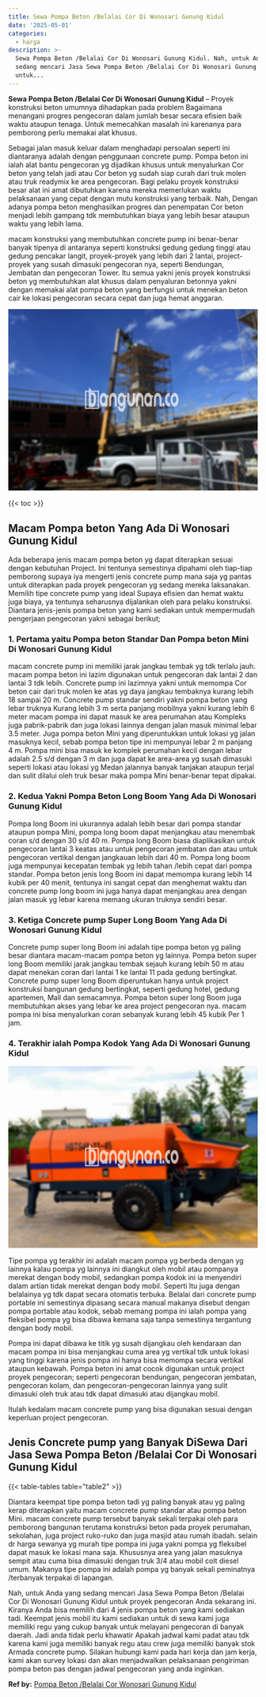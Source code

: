 ```yaml
---
title: Sewa Pompa Beton /Belalai Cor Di Wonosari Gunung Kidul
date: '2025-05-01'
categories:
  - harga
description: >-
  Sewa Pompa Beton /Belalai Cor Di Wonosari Gunung Kidul. Nah, untuk Anda yang
  sedang mencari Jasa Sewa Pompa Beton /Belalai Cor Di Wonosari Gunung Kidul
  untuk...
---
```


**Sewa Pompa Beton /Belalai Cor Di Wonosari Gunung Kidul** – Proyek konstruksi beton umumnya dihadapkan pada problem Bagaimana menangani progres pengecoran dalam jumlah besar secara efisien baik waktu ataupun tenaga. Untuk memecahkan masalah ini karenanya para pemborong perlu memakai alat khusus.

Sebagai jalan masuk keluar dalam menghadapi persoalan seperti ini diantaranya adalah dengan penggunaan concrete pump. Pompa beton ini ialah alat bantu pengecoran yg dijadikan khusus untuk menyalurkan Cor beton yang telah jadi atau Cor beton yg sudah siap curah dari truk molen atau truk readymix ke area pengecoran. Bagi pelaku proyek konstruksi besar alat ini amat dibutuhkan karena mereka memerlukan waktu pelaksanaan yang cepat dengan mutu konstruksi yang terbaik. Nah, Dengan adanya pompa beton menghasilkan progres dan penempatan Cor beton menjadi lebih gampang tdk membutuhkan biaya yang lebih besar ataupun waktu yang lebih lama.

macam konstruksi yang membutuhkan concrete pump ini benar-benar banyak tipenya di antaranya seperti konstruksi gedung gedung tinggi atau gedung pencakar langit, proyek-proyek yang lebih dari 2 lantai, project-proyek yang susah dimasuki pengecoran nya, seperti Bendungan, Jembatan dan pengecoran Tower. Itu semua yakni jenis proyek konstruksi beton yg membutuhkan alat khusus dalam penyaluran betonnya yakni dengan memakai alat pompa beton yang berfungsi untuk menekan beton cair ke lokasi pengecoran secara cepat dan juga hemat anggaran.

![Sewa Pompa Beton /Belalai Cor Di Wonosari Gunung Kidul](/images/sewa-concrete-pump-15.png)

{{< toc >}}

## Macam Pompa beton Yang Ada Di Wonosari Gunung Kidul

Ada beberapa jenis macam pompa beton yg dapat diterapkan sesuai dengan kebutuhan Project. Ini tentunya semestinya dipahami oleh tiap-tiap pemborong supaya iya mengerti jenis concrete pump mana saja yg pantas untuk diterapkan pada proyek pengecoran yg sedang mereka laksanakan. Memilih tipe concrete pump yang ideal Supaya efisien dan hemat waktu juga biaya, ya tentunya seharusnya dijalankan oleh para pelaku konstruksi. Diantara jenis-jenis pompa beton yang kami sediakan untuk mempermudah pengerjaan pengecoran yakni sebagai berikut;

### 1\. Pertama yaitu Pompa beton Standar Dan Pompa beton Mini Di Wonosari Gunung Kidul

macam concrete pump ini memiliki jarak jangkau tembak yg tdk terlalu jauh. macam pompa beton ini lazim digunakan untuk pengecoran dak lantai 2 dan lantai 3 tdk lebih. Concrete pump ini lazimnya yakni untuk memompa Cor beton cair dari truk molen ke atas yg daya jangkau tembaknya kurang lebih 18 sampai 20 m. Concrete pump standar sendiri yakni pompa beton yang lebar truknya Kurang lebih 3 m serta panjang mobilnya yakni kurang lebih 6 meter macam pompa ini dapat masuk ke area perumahan atau Kompleks juga pabrik-pabrik dan juga lokasi lainnya dengan jalan masuk minimal lebar 3.5 meter. Juga pompa beton Mini yang diperuntukkan untuk lokasi yg jalan masuknya kecil, sebab pompa beton tipe ini mempunyai lebar 2 m panjang 4 m. Pompa mini bisa masuk ke komplek perumahan kecil dengan lebar adalah 2.5 s/d dengan 3 m dan juga dapat ke area-area yg susah dimasuki seperti lokasi atau lokasi yg Medan jalannya banyak tanjakan ataupun terjal dan sulit dilalui oleh truk besar maka pompa Mini benar-benar tepat dipakai.

### 2\. Kedua Yakni Pompa Beton Long Boom Yang Ada Di Wonosari Gunung Kidul

Pompa long Boom ini ukurannya adalah lebih besar dari pompa standar ataupun pompa Mini, pompa long boom dapat menjangkau atau menembak coran s/d dengan 30 s/d 40 m. Pompa long Boom biasa diaplikasikan untuk pengecoran lantai 3 keatas atau untuk pengecoran jembatan dan atau untuk pengecoran vertikal dengan jangkauan lebih dari 40 m. Pompa long boom juga mempunyai kecepatan tembak yg lebih tahan /lebih cepat dari pompa standar. Pompa beton jenis long Boom ini dapat memompa kurang lebih 14 kubik per 40 menit, tentunya ini sangat cepat dan menghemat waktu dan concrete pump long boom ini juga hanya dapat menjangkau area dengan jalan masuk yg lebar karena memang ukuran truknya sendiri besar.

### 3\. Ketiga Concrete pump Super Long Boom Yang Ada Di Wonosari Gunung Kidul

Concrete pump super long Boom ini adalah tipe pompa beton yg paling besar diantara macam-macam pompa beton yg lainnya. Pompa beton super long Boom memiliki jarak jangkau tembak sejauh kurang lebih 50 m atau dapat menekan coran dari lantai 1 ke lantai 11 pada gedung bertingkat. Concrete pump super long Boom diperuntukan hanya untuk project konstruksi bangunan gedung bertingkat, seperti gedung hotel, gedung apartemen, Mall dan semacamnya. Pompa beton super long Boom juga membutuhkan akses yang lebar ke area project pengecoran nya. macam pompa ini bisa menyalurkan coran sebanyak kurang lebih 45 kubik Per 1 jam.

### 4\. Terakhir ialah Pompa Kodok Yang Ada Di Wonosari Gunung Kidul

![Sewa Pompa Beton /Belalai Cor Di Wonosari Gunung Kidul](/images/sewa-concrete-pump-16.png)

Tipe pompa yg terakhir ini adalah macam pompa yg berbeda dengan yg lainnya kalau pompa yg lainnya ini diangkut oleh mobil atau pompanya merekat dengan body mobil, sedangkan pompa kodok ini ia menyendiri dalam artian tidak merekat dengan body mobil. Seperti Itu juga dengan belalainya yg tdk dapat secara otomatis terbuka. Belalai dari concrete pump portable ini semestinya dipasang secara manual makanya disebut dengan pompa portable atau kodok, sebab memang pompa ini ialah pompa yang fleksibel pompa yg bisa dibawa kemana saja tanpa semestinya tergantung dengan body mobil.

Pompa ini dapat dibawa ke titik yg susah dijangkau oleh kendaraan dan macam pompa ini bisa menjangkau cuma area yg vertikal tdk untuk lokasi yang tinggi karena jenis pompa ini hanya bisa memompa secara vertikal ataupun kebawah. Pompa beton ini amat cocok digunakan untuk project proyek pengecoran; seperti pengecoran bendungan, pengecoran jembatan, pengecoran kolam, dan pengecoran-pengecoran lainnya yang sulit dimasuki oleh truk atau tdk dapat dimasuki atau dijangkau mobil.

Itulah kedalam macam concrete pump yang bisa digunakan sesuai dengan keperluan project pengecoran.

## Jenis Concrete pump yang Banyak DiSewa Dari Jasa Sewa Pompa Beton /Belalai Cor Di Wonosari Gunung Kidul

{{< table-tables table="table2" >}}

Diantara keempat tipe pompa beton tadi yg paling banyak atau yg paling kerap diterapkan yaitu macam concrete pump standar atau pompa beton Mini. macam concrete pump tersebut banyak sekali terpakai oleh para pemborong bangunan terutama konstruksi beton pada proyek perumahan, sekolahan, juga project ruko-ruko dan juga masjid atau rumah ibadah. selain dr harga sewanya yg murah tipe pompa ini juga yakni pompa yg fleksibel dapat masuk ke lokasi mana saja. Khususnya area yang jalan masuknya sempit atau cuma bisa dimasuki dengan truk 3/4 atau mobil colt diesel umum. Makanya tipe pompa ini adalah pompa yg banyak sekali peminatnya /terbanyak terpakai di lapangan.

Nah, untuk Anda yang sedang mencari Jasa Sewa Pompa Beton /Belalai Cor Di Wonosari Gunung Kidul untuk proyek pengecoran Anda sekarang ini. Kiranya Anda bisa memilih dari 4 jenis pompa beton yang kami sediakan tadi. Keempat jenis mobil itu kami sediakan untuk di sewa kami juga memiliki regu yang cukup banyak untuk melayani pengecoran di banyak daerah. Jadi anda tidak perlu khawatir Apakah jadwal kami padat atau tdk karena kami juga memiliki banyak regu atau crew juga memiliki banyak stok Armada concrete pump. Silakan hubungi kami pada hari kerja dan jam kerja, kami akan survey lokasi dan akan menjadwalkan pelaksanaan pengiriman pompa beton pas dengan jadwal pengecoran yang anda inginkan.

**Ref by:** [Pompa Beton /Belalai Cor Wonosari Gunung Kidul](https://id.wikipedia.org/wiki/Pompa)
